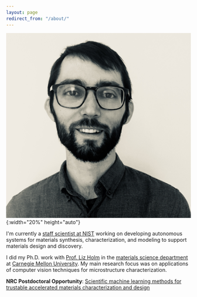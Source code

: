 ```yaml
---
layout: page
redirect_from: "/about/"
---
```


![brian](/images/briandecost.jpg){:width="20%" height="auto"}

I'm currently a [staff scientist at NIST](https://www.nist.gov/people/brian-decost) working on developing autonomous systems for materials synthesis, characterization, and modeling to support materials design and discovery.

I did my Ph.D. work with [Prof. Liz Holm](https://holmgroup.github.io/about) in the [materials science department](https://materials.cmu.edu) at [Carnegie Mellon University](https://cmu.edu). My main research focus was on applications of computer vision techniques for microstructure characterization.

**NRC Postdoctoral Opportunity**: [Scientific machine learning methods for trustable accelerated materials characterization and design](https://ra.nas.edu/RAPLab10/Opportunity/Opportunity.aspx?LabCode=50&ROPCD=506431&RONum=C0878&ROBaseMode=R100)
